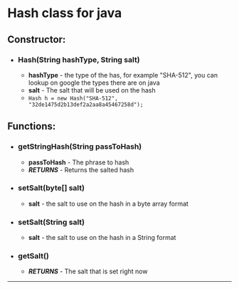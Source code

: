 # Hash class for java
## **Constructor:**
  - ### Hash(String hashType, String salt)
    - **hashType** - the type of the has, for example "SHA-512", you can lookup on google the types there are on java
    - **salt** - The salt that will be used on the hash  
    - ```Hash h = new Hash("SHA-512", "32de1475d2b13def2a2aa8a45467258d");```
## **Functions:**
  - ### getStringHash(String passToHash)
    - **passToHash** - The phrase to hash
    - _**RETURNS**_ - Returns the salted hash
  - ### setSalt(byte[] salt)
    - **salt** - the salt to use on the hash in a byte array format
  - ### setSalt(String salt)
    - **salt** - the salt to use on the hash in a String format
  - ### getSalt()
    - _**RETURNS**_ - The salt that is set right now
--------------------------------------------------------------------------------
